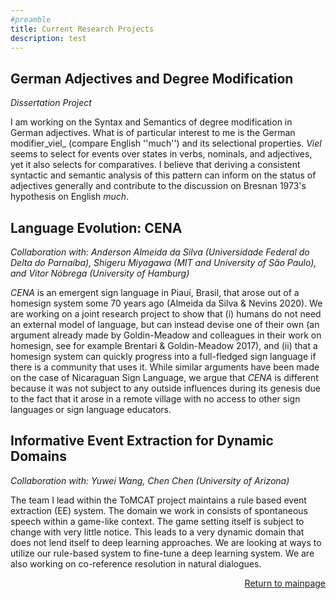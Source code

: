 ```yaml
---
#preamble
title: Current Research Projects
description: test
---
```




## German Adjectives and Degree Modification
_Dissertation Project_

I am working on the Syntax and Semantics of degree modification in German adjectives. What is of particular interest to me is the German modifier_viel_ (compare English ''much'') and its selectional properties. _Viel_ seems to select for events over states in verbs, nominals, and adjectives, yet it also selects for comparatives. I believe that deriving a consistent syntactic and semantic analysis of this pattern can inform on the status of adjectives generally and contribute to the discussion on Bresnan 1973's hypothesis on English _much_.

## Language Evolution: CENA
_Collaboration with: Anderson Almeida da Silva (Universidade Federal do Delta do Parnaíba), Shigeru Miyagawa (MIT and University of São Paulo), and Vitor Nóbrega (University of Hamburg)_

_CENA_ is an emergent sign language in Piauí, Brasil, that arose out of a homesign system some 70 years ago (Almeida da Silva & Nevins 2020). We are working on a joint research project to show that (i) humans do not need an external model of language, but can instead devise one of their own (an argument already made by Goldin-Meadow and colleagues in their work on homesign, see for example Brentari \& Goldin-Meadow 2017), and (ii) that a homesign system can quickly progress into a full-fledged sign language if there is a community that uses it. While similar arguments have been made on the case of Nicaraguan Sign Language, we argue that _CENA_ is different because it was not subject to any outside influences during its genesis due to the fact that it arose in a remote village with no access to other sign languages or sign language educators.


## Informative Event Extraction for Dynamic Domains
_Collaboration with: Yuwei Wang, Chen Chen (University of Arizona)_

The team I lead within the ToMCAT project maintains a rule based event extraction (EE) system. The domain we work in consists of spontaneous speech within a game-like context. The game setting itself is subject to change with very little notice. This leads to a very dynamic domain that does not lend itself to deep learning approaches. We are looking at ways to utilize our rule-based system to fine-tune a deep learning system. We are also working on co-reference resolution in natural dialogues.


<p style="text-align: right;"> <a href="https://remo-help.github.io/">Return to mainpage</a> </p>
